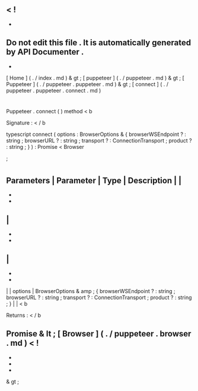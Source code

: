 <
!
-
-
Do
not
edit
this
file
.
It
is
automatically
generated
by
API
Documenter
.
-
-
>
[
Home
]
(
.
/
index
.
md
)
&
gt
;
[
puppeteer
]
(
.
/
puppeteer
.
md
)
&
gt
;
[
Puppeteer
]
(
.
/
puppeteer
.
puppeteer
.
md
)
&
gt
;
[
connect
]
(
.
/
puppeteer
.
puppeteer
.
connect
.
md
)
#
#
Puppeteer
.
connect
(
)
method
<
b
>
Signature
:
<
/
b
>
typescript
connect
(
options
:
BrowserOptions
&
{
browserWSEndpoint
?
:
string
;
browserURL
?
:
string
;
transport
?
:
ConnectionTransport
;
product
?
:
string
;
}
)
:
Promise
<
Browser
>
;
#
#
Parameters
|
Parameter
|
Type
|
Description
|
|
-
-
-
|
-
-
-
|
-
-
-
|
|
options
|
BrowserOptions
&
amp
;
{
browserWSEndpoint
?
:
string
;
browserURL
?
:
string
;
transport
?
:
ConnectionTransport
;
product
?
:
string
;
}
|
|
<
b
>
Returns
:
<
/
b
>
Promise
&
lt
;
[
Browser
]
(
.
/
puppeteer
.
browser
.
md
)
<
!
-
-
-
-
>
&
gt
;
